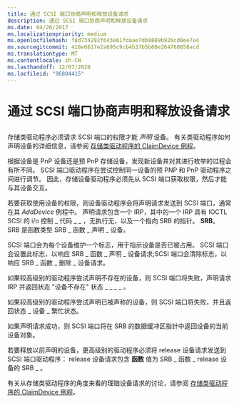 ```yaml
---
title: 通过 SCSI 端口协商声明和释放设备请求
description: 通过 SCSI 端口协商声明和释放设备请求
ms.date: 04/20/2017
ms.localizationpriority: medium
ms.openlocfilehash: f8d734292f643e61fdaae7db9889b920cd0ee7e4
ms.sourcegitcommit: 418e6617e2a695c9cb4b37b5b60e264760858acd
ms.translationtype: MT
ms.contentlocale: zh-CN
ms.lasthandoff: 12/07/2020
ms.locfileid: "96804415"
---
```

# <a name="negotiating-claim-and-release-device-requests-with-scsi-port"></a>通过 SCSI 端口协商声明和释放设备请求


## <span id="ddk_negotiating_claim_and_release_device_requests_with_scsi_port_kg"></span><span id="DDK_NEGOTIATING_CLAIM_AND_RELEASE_DEVICE_REQUESTS_WITH_SCSI_PORT_KG"></span>


存储类驱动程序必须请求 SCSI 端口的权限才能 *声明* 设备。 有关类驱动程序如何声明设备的详细信息，请参阅 [存储类驱动程序的 ClaimDevice 例程](storage-class-driver-s-claimdevice-routine.md)。

根据设备是 PnP 设备还是预 PnP 存储设备，发现新设备并对其进行枚举的过程会有所不同。 SCSI 端口驱动程序在尝试控制同一设备的预 PNP 和 PnP 驱动程序之间进行调节。 因此，存储设备驱动程序必须先从 SCSI 端口获取权限，然后才能与其设备交互。

若要获取使用设备的权限，则设备驱动程序会将声明请求发送到 SCSI 端口，通常在其 *AddDevice* 例程中。 声明请求包含一个 IRP，其中的一个 IRP 具有 IOCTL SCSI 的 i/o 控制 \_ 代码 \_ \_ ，无执行无，以及一个指向 SRB 的指针。 **SRB**。 SRB 是函数类型 SRB \_ 函数 \_ 声明 \_ 设备。

SCSI 端口会为每个设备维护一个标志，用于指示设备是否已被占用。 SCSI 端口会设置此标志，以响应 SRB \_ 函数 \_ 声明 \_ 设备请求;SCSI 端口会清除标志，以响应 SRB \_ 函数 \_ 删除 \_ 设备请求。

如果较高级别的驱动程序尝试声明不存在的设备，则 SCSI 端口将失败，声明请求 IRP 并返回状态 "设备不存在" 状态 \_ \_ \_ \_ 。

如果较高级别的驱动程序尝试声明已被声称的设备，则 SCSI 端口将失败，并且返回状态 \_ 设备 \_ 繁忙状态。

如果声明请求成功，则 SCSI 端口将在 SRB 的数据缓冲区指针中返回设备的当前设备对象。

若要释放以前声明的设备，更高级别的驱动程序必须将 release 设备请求发送到 SCSI 端口驱动程序： release 设备请求包含 **函数** 值为 SRB \_ 函数 \_ release 设备的 SRB \_ 。

有关从存储类驱动程序的角度来看的理赔设备请求的讨论，请参阅 [存储类驱动程序的 ClaimDevice 例程](storage-class-driver-s-claimdevice-routine.md)。

 

 




